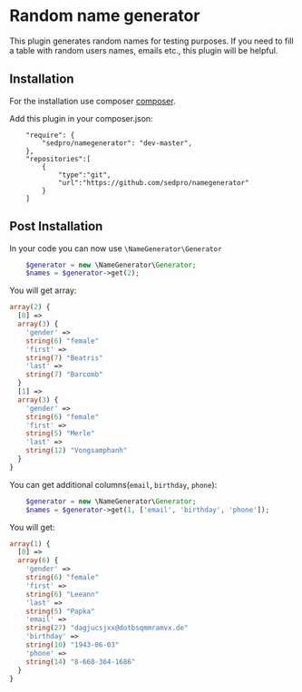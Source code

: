 Random name generator
=====================

This plugin generates random names for testing purposes. If you need to fill a table with random users names, emails etc., this plugin will be helpful.

Installation
------------
For the installation use composer [composer](http://getcomposer.org "composer - package manager").

Add this plugin in your composer.json:
```
    "require": {
        "sedpro/namegenerator": "dev-master",
    },
    "repositories":[
        {
            "type":"git",
            "url":"https://github.com/sedpro/namegenerator"
        }
    ]
```

Post Installation
-----------------
In your code you can now use `\NameGenerator\Generator`
```php
    $generator = new \NameGenerator\Generator;
    $names = $generator->get(2);
```
You will get array:
```php
array(2) {
  [0] =>
  array(3) {
    'gender' =>
    string(6) "female"
    'first' =>
    string(7) "Beatris"
    'last' =>
    string(7) "Barcomb"
  }
  [1] =>
  array(3) {
    'gender' =>
    string(6) "female"
    'first' =>
    string(5) "Merle"
    'last' =>
    string(12) "Vongsamphanh"
  }
}
```

You can get additional columns(`email`, `birthday`, `phone`):
```php
    $generator = new \NameGenerator\Generator;
    $names = $generator->get(1, ['email', 'birthday', 'phone']);
```
You will get:
```php
array(1) {
  [0] =>
  array(6) {
    'gender' =>
    string(6) "female"
    'first' =>
    string(6) "Leeann"
    'last' =>
    string(5) "Papka"
    'email' =>
    string(27) "dagjucsjxx@dotbsqmmramvx.de"
    'birthday' =>
    string(10) "1943-06-03"
    'phone' =>
    string(14) "8-668-364-1686"
  }
}
```

